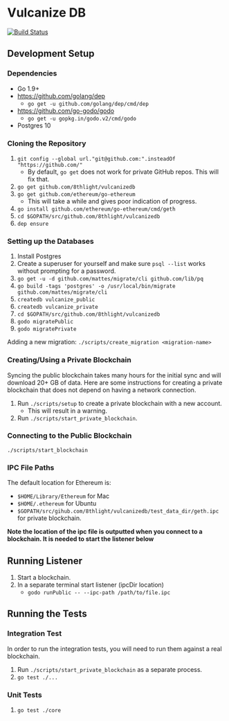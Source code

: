 # Vulcanize DB

[![Build Status](https://travis-ci.com/8thlight/vulcanizedb.svg?token=GKv2Y33qsFnfYgejjvYx&branch=master)](https://travis-ci.com/8thlight/vulcanizedb)

## Development Setup

### Dependencies

 - Go 1.9+
 - https://github.com/golang/dep
    - `go get -u github.com/golang/dep/cmd/dep`
 - https://github.com/go-godo/godo
    - `go get -u gopkg.in/godo.v2/cmd/godo`
 - Postgres 10

### Cloning the Repository

1. `git config --global url."git@github.com:".insteadOf "https://github.com/"`
    - By default, `go get` does not work for private GitHub repos. This will fix that.
2. `go get github.com/8thlight/vulcanizedb`
3. `go get github.com/ethereum/go-ethereum`
    - This will take a while and gives poor indication of progress.
4. `go install github.com/ethereum/go-ethereum/cmd/geth`
5. `cd $GOPATH/src/github.com/8thlight/vulcanizedb`
6. `dep ensure`

### Setting up the Databases

1. Install Postgres
2. Create a superuser for yourself and make sure `psql --list` works without prompting for a password.
3. `go get -u -d github.com/mattes/migrate/cli github.com/lib/pq`
4. `go build -tags 'postgres' -o /usr/local/bin/migrate github.com/mattes/migrate/cli`
5. `createdb vulcanize_public`
6. `createdb vulcanize_private`
7. `cd $GOPATH/src/github.com/8thlight/vulcanizedb`
8. `godo migratePublic`
9. `godo migratePrivate`

Adding a new migration: `./scripts/create_migration <migration-name>`

### Creating/Using a Private Blockchain

Syncing the public blockchain takes many hours for the initial sync and will download 20+ GB of data.
Here are some instructions for creating a private blockchain that does not depend on having a network connection.

1. Run `./scripts/setup` to create a private blockchain with a new account.
    * This will result in a warning.
2. Run `./scripts/start_private_blockchain`.

### Connecting to the Public Blockchain

`./scripts/start_blockchain`

### IPC File Paths

The default location for Ethereum is:
 - `$HOME/Library/Ethereum` for Mac
 - `$HOME/.ethereum` for Ubuntu
 - `$GOPATH/src/gihub.com/8thlight/vulcanizedb/test_data_dir/geth.ipc` for private blockchain.

**Note the location of the ipc file is outputted when you connect to a blockchain. It is needed to start the listener below**

## Running Listener

1. Start a blockchain.
2. In a separate terminal start listener (ipcDir location)
    - `godo runPublic -- --ipc-path /path/to/file.ipc`

## Running the Tests

### Integration Test

In order to run the integration tests, you will need to run them against a real blockchain.

1. Run `./scripts/start_private_blockchain` as a separate process.
2. `go test ./...`

### Unit Tests

1. `go test ./core`
